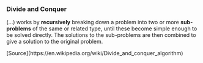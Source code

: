 ### Divide and Conquer

(...) works by __recursively__ breaking down a problem into two or more __sub-problems__ of the same or related type, until these become simple enough to be solved directly. The solutions to the sub-problems are then combined to give a solution to the original problem.

<div class="source">[Source](https://en.wikipedia.org/wiki/Divide_and_conquer_algorithm)</div>
